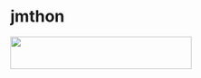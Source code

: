 # jmthon

<p align="left"><a href="https://heroku.com/deploy?template=https://github.com/jjkkllpp6081/roz"> <img src="https://img.shields.io/badge/Deploy%20To%20Heroku-purple?style=for-the-badge&logo=heroku" width="320" height="58.45"/></a></p>
